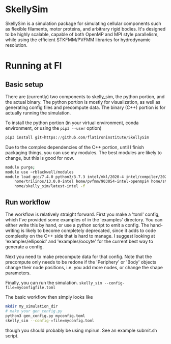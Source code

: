 # SkellySim
SkellySim is a simulation package for simulating cellular components such as flexible filaments, motor proteins, and arbitrary rigid bodies.
It's designed to be highly scalable, capable of both OpenMP and MPI style parallelism, while using the efficient STKFMM/PVFMM libraries for hydrodynamic resolution.

# Running at FI
## Basic setup
There are (currently) two components to skelly_sim, the python portion, and the actual
binary. The python portion is mostly for visualization, as well as generating config files and
precompute data. The binary (C++) portion is for actually running the simulation.

To install the python portion (in your virtual environment, conda environment, or using the `pip3 --user` option)
```python
pip3 install git+https://github.com/flatironinstitute/SkellySim
```

Due to the complex dependencies of the C++ portion, until I finish packaging things, you can use my modules. 
The best modules are likely to change, but this is good for now.
```bash
module purge;
module use ~rblackwell/modules
module load gcc/7.4.0 python3/3.7.3 intel/mkl/2020-4 intel/compiler/2020-4 openmpi4/4.0.5-intel \
    home/trilinos/13.0.0-intel home/pvfmm/903054-intel-openmpi4 home/stkfmm/bbcb21a-intel-openmpi4 \
    home/skelly_sim/latest-intel -f
```

## Run workflow 
The workflow is relatively straight forward. First you make a 'toml' config, which I've
provided some examples of in the 'examples' directory. You can either write this by hand, or use a python script to emit a config. The
hand-writing is likely to become completely deprecated, since it adds to code complexity on the C++ side that is hard to manage. I suggest looking at 
'examples/ellipsoid' and 'examples/oocyte' for the current best way to generate a config.

Next you need to make precompute data for that config. Note that the precompute only needs to be
redone if the 'Periphery' or 'Body' objects change their node positions, i.e. you add more nodes, or change the shape parameters.

Finally, you can run the simulation. `skelly_sim --config-file=myconfigfile.toml`

The basic workflow then simply looks like
```bash
mkdir my_simulation_dir
# make your gen_config.py
python3 gen_config.py myconfig.toml
skelly_sim --config-=file=myconfig.toml
```
though you should probably be using mpirun. See an example submit.sh script.
